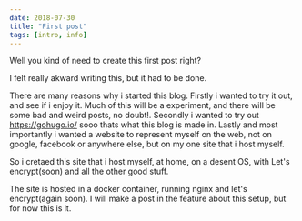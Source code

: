 ```yaml
---
date: 2018-07-30
title: "First post"
tags: [intro, info]
---
```


Well you kind of need to create this first post right?

I felt really akward writing this, but it had to be done.

There are many reasons why i started this blog. Firstly i wanted to try it out, and see if i enjoy it. Much of this will be a experiment, and there will be some bad and weird posts, no doubt!. Secondly i wanted to try out https://gohugo.io/ sooo thats what this blog is made in. Lastly and most importantly i wanted a website to represent myself on the web, not on google, facebook or anywhere else, but on my one site that i host myself.

So i cretaed this site that i host myself, at home, on a desent OS, with Let's encrypt(soon) and all the other good stuff.

The site is hosted in a docker container, running nginx and let's encrypt(again soon).
I will make a post in the feature about this setup, but for now this is it.
